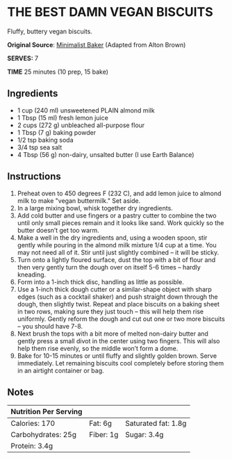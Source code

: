 # THE BEST DAMN VEGAN BISCUITS

Fluffy, buttery vegan biscuits.

**Original Source**: [Minimalist Baker](https://minimalistbaker.com/the-best-damn-vegan-biscuits/) (Adapted from Alton Brown)

**SERVES:** 7

**TIME** 25 minutes (10 prep, 15 bake)

## Ingredients
- 1 cup (240 ml) unsweetened PLAIN almond milk
- 1 Tbsp (15 ml) fresh lemon juice
- 2 cups (272 g) unbleached all-purpose flour
- 1 Tbsp (7 g) baking powder
- 1/2 tsp baking soda
- 3/4 tsp sea salt
- 4 Tbsp (56 g) non-dairy, unsalted butter (I use Earth Balance)

## Instructions
1.  Preheat oven to 450 degrees F (232 C), and add lemon juice to almond milk to make "vegan buttermilk." Set aside.
2.  In a large mixing bowl, whisk together dry ingredients.
3.  Add cold butter and use fingers or a pastry cutter to combine the two until only small pieces remain and it looks like sand. Work quickly so the butter doesn’t get too warm.
4.  Make a well in the dry ingredients and, using a wooden spoon, stir gently while pouring in the almond milk mixture 1/4 cup at a time. You may not need all of it. Stir until just slightly combined – it will be sticky.
5.  Turn onto a lightly floured surface, dust the top with a bit of flour and then very gently turn the dough over on itself 5-6 times – hardly kneading.
6.  Form into a 1-inch thick disc, handling as little as possible.
7.  Use a 1-inch thick dough cutter or a similar-shape object with sharp edges (such as a cocktail shaker) and push straight down through the dough, then slightly twist. Repeat and place biscuits on a baking sheet in two rows, making sure they just touch – this will help them rise uniformly. Gently reform the dough and cut out one or two more biscuits – you should have 7-8.
8. Next brush the tops with a bit more of melted non-dairy butter and gently press a small divot in the center using two fingers. This will also help them rise evenly, so the middle won’t form a dome.
9. Bake for 10-15 minutes or until fluffy and slightly golden brown. Serve immediately. Let remaining biscuits cool completely before storing them in an airtight container or bag.

## Notes

| Nutrition Per Serving |           |                     |
|-----------------------|-----------|---------------------|
| Calories: 170         | Fat: 6g   | Saturated fat: 1.8g |
| Carbohydrates: 25g    | Fiber: 1g | Sugar: 3.4g         | 
| Protein: 3.4g         |           |                     |

